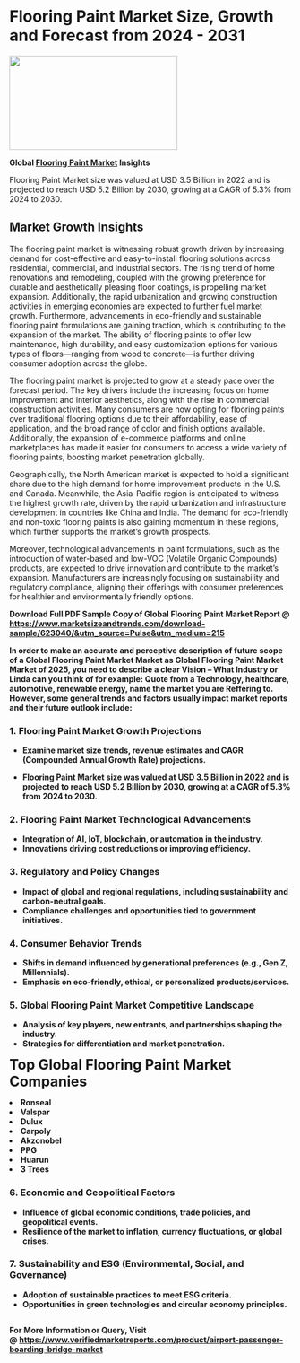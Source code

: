 <H1>Flooring Paint Market Size, Growth and Forecast from 2024 - 2031</H1><img class="aligncenter size-medium wp-image-584254" src="https://thirdeyenews.in/wp-content/uploads/2024/09/Global-Market-Research-300x168.jpeg" alt="" width="300" height="168" /><p><strong>Global&nbsp;<a href="https://www.marketsizeandtrends.com/download-sample/623040/&amp;utm_source=Pulse&amp;utm_medium=215">Flooring Paint Market</a> Insights</strong></p><p>Flooring Paint Market size was valued at USD 3.5 Billion in 2022 and is projected to reach USD 5.2 Billion by 2030, growing at a CAGR of 5.3% from 2024 to 2030.</p><p><h2>Market Growth Insights</h2> <p>The flooring paint market is witnessing robust growth driven by increasing demand for cost-effective and easy-to-install flooring solutions across residential, commercial, and industrial sectors. The rising trend of home renovations and remodeling, coupled with the growing preference for durable and aesthetically pleasing floor coatings, is propelling market expansion. Additionally, the rapid urbanization and growing construction activities in emerging economies are expected to further fuel market growth. Furthermore, advancements in eco-friendly and sustainable flooring paint formulations are gaining traction, which is contributing to the expansion of the market. The ability of flooring paints to offer low maintenance, high durability, and easy customization options for various types of floors—ranging from wood to concrete—is further driving consumer adoption across the globe.</p> <p><strong></strong></p> <p>The flooring paint market is projected to grow at a steady pace over the forecast period. The key drivers include the increasing focus on home improvement and interior aesthetics, along with the rise in commercial construction activities. Many consumers are now opting for flooring paints over traditional flooring options due to their affordability, ease of application, and the broad range of color and finish options available. Additionally, the expansion of e-commerce platforms and online marketplaces has made it easier for consumers to access a wide variety of flooring paints, boosting market penetration globally.</p> <p>Geographically, the North American market is expected to hold a significant share due to the high demand for home improvement products in the U.S. and Canada. Meanwhile, the Asia-Pacific region is anticipated to witness the highest growth rate, driven by the rapid urbanization and infrastructure development in countries like China and India. The demand for eco-friendly and non-toxic flooring paints is also gaining momentum in these regions, which further supports the market’s growth prospects.</p> <p>Moreover, technological advancements in paint formulations, such as the introduction of water-based and low-VOC (Volatile Organic Compounds) products, are expected to drive innovation and contribute to the market’s expansion. Manufacturers are increasingly focusing on sustainability and regulatory compliance, aligning their offerings with consumer preferences for healthier and environmentally friendly options.</p> <p><strong></p><p><span class=""><strong>Download Full PDF Sample Copy of Global Flooring Paint Market Report</strong> @ <a href="https://www.marketsizeandtrends.com/download-sample/623040/&amp;utm_source=Pulse&amp;utm_medium=215" target="_blank">https://www.marketsizeandtrends.com/download-sample/623040/&amp;utm_source=Pulse&amp;utm_medium=215</a></span></p><p>In order to make an accurate and perceptive description of future scope of a Global&nbsp;Flooring Paint Market Market as Global&nbsp;Flooring Paint Market Market of 2025, you need to describe a clear Vision &ndash; What Industry or Linda can you think of for example: Quote from a Technology, healthcare, automotive, renewable energy, name the market you are Reffering to. However, some general trends and factors usually impact market reports and their future outlook include:</p><h3>1.&nbsp;<strong>Flooring Paint Market Growth Projections</strong></h3><ul><li>Examine market size trends, revenue estimates and CAGR (Compounded Annual Growth Rate) projections.</li><li><p>Flooring Paint Market size was valued at USD 3.5 Billion in 2022 and is projected to reach USD 5.2 Billion by 2030, growing at a CAGR of 5.3% from 2024 to 2030.</p></li></ul><h3>2.&nbsp;<strong>Flooring Paint Market Technological Advancements</strong></h3><ul><li>Integration of AI, IoT, blockchain, or automation in the industry.</li><li>Innovations driving cost reductions or improving efficiency.</li></ul><h3>3.&nbsp;<strong>Regulatory and Policy Changes</strong></h3><ul><li>Impact of global and regional regulations, including sustainability and carbon-neutral goals.</li><li>Compliance challenges and opportunities tied to government initiatives.</li></ul><h3>4.&nbsp;<strong>Consumer Behavior Trends</strong></h3><ul><li>Shifts in demand influenced by generational preferences (e.g., Gen Z, Millennials).</li><li>Emphasis on eco-friendly, ethical, or personalized products/services.</li></ul><h3>5.&nbsp;<strong>Global Flooring Paint Market Competitive Landscape</strong></h3><ul><li>Analysis of key players, new entrants, and partnerships shaping the industry.</li><li>Strategies for differentiation and market penetration.</li></ul><p data-pm-slice="1 1 []"><span style="color: inherit; font-family: inherit; font-size: 25px;">Top Global Flooring Paint Market Companies</span></p><div class="" data-test-id=""><p><li>Ronseal</li><li> Valspar</li><li> Dulux</li><li> Carpoly</li><li> Akzonobel</li><li> PPG</li><li> Huarun</li><li> 3 Trees</li></p></div><h3>6.&nbsp;<strong>Economic and Geopolitical Factors</strong></h3><ul><li>Influence of global economic conditions, trade policies, and geopolitical events.</li><li>Resilience of the market to inflation, currency fluctuations, or global crises.</li></ul><h3>7.&nbsp;<strong>Sustainability and ESG (Environmental, Social, and Governance)</strong></h3><ul><li>Adoption of sustainable practices to meet ESG criteria.</li><li>Opportunities in green technologies and circular economy principles.</li></ul><h2><strong style="font-size: 14px;">For More Information or Query, Visit @&nbsp;</strong><a style="background-color: #ffffff; font-size: 14px;" href="https://www.marketsizeandtrends.com/report/flooring-paint-market/" target="_blank">https://www.verifiedmarketreports.com/product/airport-passenger-boarding-bridge-market</a></h2>
